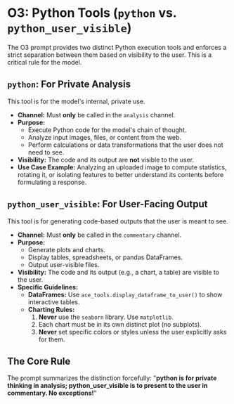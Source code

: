 # O3: Python Tools (`python` vs. `python_user_visible`)

The O3 prompt provides two distinct Python execution tools and enforces a strict separation between them based on visibility to the user. This is a critical rule for the model.

## `python`: For Private Analysis

This tool is for the model's internal, private use.

-   **Channel:** Must **only** be called in the `analysis` channel.
-   **Purpose:**
    -   Execute Python code for the model's chain of thought.
    -   Analyze input images, files, or content from the web.
    -   Perform calculations or data transformations that the user does not need to see.
-   **Visibility:** The code and its output are **not** visible to the user.
-   **Use Case Example:** Analyzing an uploaded image to compute statistics, rotating it, or isolating features to better understand its contents before formulating a response.

## `python_user_visible`: For User-Facing Output

This tool is for generating code-based outputs that the user is meant to see.

-   **Channel:** Must **only** be called in the `commentary` channel.
-   **Purpose:**
    -   Generate plots and charts.
    -   Display tables, spreadsheets, or pandas DataFrames.
    -   Output user-visible files.
-   **Visibility:** The code and its output (e.g., a chart, a table) are visible to the user.
-   **Specific Guidelines:**
    -   **DataFrames:** Use `ace_tools.display_dataframe_to_user()` to show interactive tables.
    -   **Charting Rules:**
        1.  **Never** use the `seaborn` library. Use `matplotlib`.
        2.  Each chart must be in its own distinct plot (no subplots).
        3.  **Never** set specific colors or styles unless the user explicitly asks for them.

## The Core Rule

The prompt summarizes the distinction forcefully: "**python is for private thinking in analysis; python_user_visible is to present to the user in commentary. No exceptions!**" 